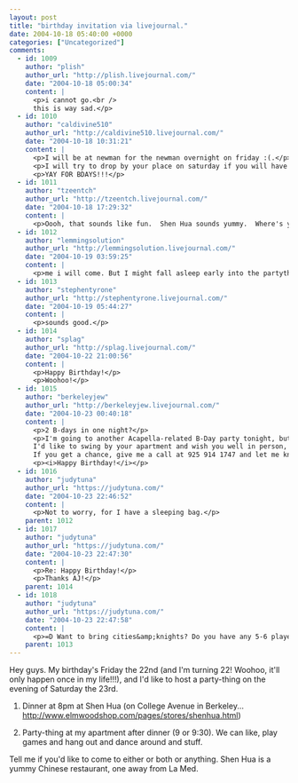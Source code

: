 ```yaml
---
layout: post
title: "birthday invitation via livejournal."
date: 2004-10-18 05:40:00 +0000
categories: ["Uncategorized"]
comments:
  - id: 1009
    author: "plish"
    author_url: "http://plish.livejournal.com/"
    date: "2004-10-18 05:00:34"
    content: |
      <p>i cannot go.<br />
      this is way sad.</p>
  - id: 1010
    author: "caldivine510"
    author_url: "http://caldivine510.livejournal.com/"
    date: "2004-10-18 10:31:21"
    content: |
      <p>I will be at newman for the newman overnight on friday :(.</p>
      <p>I will try to drop by your place on saturday if you will have me :).</p>
      <p>YAY FOR BDAYS!!!</p>
  - id: 1011
    author: "tzeentch"
    author_url: "http://tzeentch.livejournal.com/"
    date: "2004-10-18 17:29:32"
    content: |
      <p>Oooh, that sounds like fun.  Shen Hua sounds yummy.  Where's your apartment?</p>
  - id: 1012
    author: "lemmingsolution"
    author_url: "http://lemmingsolution.livejournal.com/"
    date: "2004-10-19 03:59:25"
    content: |
      <p>me i will come. But I might fall asleep early into the partything.</p>
  - id: 1013
    author: "stephentyrone"
    author_url: "http://stephentyrone.livejournal.com/"
    date: "2004-10-19 05:44:27"
    content: |
      <p>sounds good.</p>
  - id: 1014
    author: "splag"
    author_url: "http://splag.livejournal.com/"
    date: "2004-10-22 21:00:56"
    content: |
      <p>Happy Birthday!</p>
      <p>Woohoo!</p>
  - id: 1015
    author: "berkeleyjew"
    author_url: "http://berkeleyjew.livejournal.com/"
    date: "2004-10-23 00:40:18"
    content: |
      <p>2 B-days in one night?</p>
      <p>I'm going to another Acapella-related B-Day party tonight, but it's scheduled earlier (6:30/7:30). Unfortunately, it's down Gilman, past San Pablo, so getting back in time for your dinner might be tricky.<br />
      I'd like to swing by your apartment and wish you well in person, but I don't know where it is!<br />
      If you get a chance, give me a call at 925 914 1747 and let me know how to find your place! </p>
      <p><i>Happy Birthday!</i></p>
  - id: 1016
    author: "judytuna"
    author_url: "https://judytuna.com/"
    date: "2004-10-23 22:46:52"
    content: |
      <p>Not to worry, for I have a sleeping bag.</p>
    parent: 1012
  - id: 1017
    author: "judytuna"
    author_url: "https://judytuna.com/"
    date: "2004-10-23 22:47:30"
    content: |
      <p>Re: Happy Birthday!</p>
      <p>Thanks AJ!</p>
    parent: 1014
  - id: 1018
    author: "judytuna"
    author_url: "https://judytuna.com/"
    date: "2004-10-23 22:47:58"
    content: |
      <p>=D Want to bring cities&amp;knights? Do you have any 5-6 player expansions? I don't...</p>
    parent: 1013
---
```


Hey guys. My birthday's Friday the 22nd (and I'm turning 22! Woohoo,  it'll only happen once in my life!!!), and I'd like to host a  party-thing on the evening of Saturday the 23rd. 
 
1. Dinner at 8pm at Shen Hua (on College Avenue in Berkeley...  [<http://www.elmwoodshop.com/pages/stores/shenhua.html>](http://www.elmwoodshop.com/pages/stores/shenhua.html)) 
 
2. Party-thing at my apartment after dinner (9 or 9:30). We can like,  play games and hang out and dance around and stuff. 
 
Tell me if you'd like to come to either or both or anything. Shen Hua is  a yummy Chinese restaurant, one away from La Med.